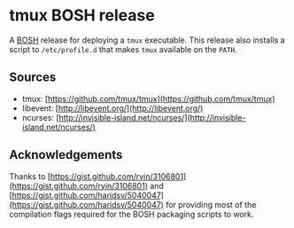 # tmux BOSH release

A [BOSH](https://bosh.io) release for deploying a `tmux` executable.
This release also installs a script to `/etc/profile.d` that makes `tmux` available on the `PATH`.


## Sources

- tmux: [https://github.com/tmux/tmux](https://github.com/tmux/tmux)
- libevent: [http://libevent.org/](http://libevent.org/)
- ncurses: [http://invisible-island.net/ncurses/](http://invisible-island.net/ncurses/)


## Acknowledgements

Thanks to [https://gist.github.com/ryin/3106801](https://gist.github.com/ryin/3106801) and [https://gist.github.com/haridsv/5040047](https://gist.github.com/haridsv/5040047) for providing most of the  compilation flags required for the BOSH packaging scripts to work.
